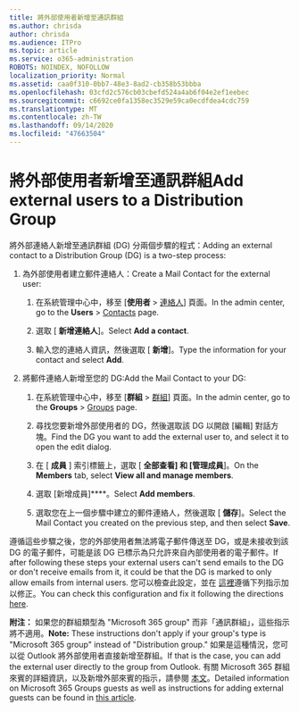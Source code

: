 ```yaml
---
title: 將外部使用者新增至通訊群組
ms.author: chrisda
author: chrisda
ms.audience: ITPro
ms.topic: article
ms.service: o365-administration
ROBOTS: NOINDEX, NOFOLLOW
localization_priority: Normal
ms.assetid: caa0f310-0bb7-48e3-8ad2-cb358b53bbba
ms.openlocfilehash: 03cfd2c576cb03cbefd524a4ab6f04e2ef1eebec
ms.sourcegitcommit: c6692ce0fa1358ec3529e59ca0ecdfdea4cdc759
ms.translationtype: MT
ms.contentlocale: zh-TW
ms.lasthandoff: 09/14/2020
ms.locfileid: "47663504"
---
```

# <a name="add-external-users-to-a-distribution-group"></a><span data-ttu-id="01c4d-102">將外部使用者新增至通訊群組</span><span class="sxs-lookup"><span data-stu-id="01c4d-102">Add external users to a Distribution Group</span></span>

<span data-ttu-id="01c4d-103">將外部連絡人新增至通訊群組 (DG) 分兩個步驟的程式：</span><span class="sxs-lookup"><span data-stu-id="01c4d-103">Adding an external contact to a Distribution Group (DG) is a two-step process:</span></span>
  
1. <span data-ttu-id="01c4d-104">為外部使用者建立郵件連絡人：</span><span class="sxs-lookup"><span data-stu-id="01c4d-104">Create a Mail Contact for the external user:</span></span>
    
    1. <span data-ttu-id="01c4d-105">在系統管理中心中，移至 [**使用者**  >  [連絡人](https://admin.microsoft.com/adminportal/home#/Contact)] 頁面。</span><span class="sxs-lookup"><span data-stu-id="01c4d-105">In the admin center, go to the **Users** > [Contacts](https://admin.microsoft.com/adminportal/home#/Contact) page.</span></span> 
    
    2. <span data-ttu-id="01c4d-106">選取 [ **新增連絡人**]。</span><span class="sxs-lookup"><span data-stu-id="01c4d-106">Select **Add a contact**.</span></span>
    
    3. <span data-ttu-id="01c4d-107">輸入您的連絡人資訊，然後選取 [ **新增**]。</span><span class="sxs-lookup"><span data-stu-id="01c4d-107">Type the information for your contact and select **Add**.</span></span>
    
2. <span data-ttu-id="01c4d-108">將郵件連絡人新增至您的 DG:</span><span class="sxs-lookup"><span data-stu-id="01c4d-108">Add the Mail Contact to your DG:</span></span>
    
    1. <span data-ttu-id="01c4d-109">在系統管理中心中，移至 [**群組**  >  [群組](https://admin.microsoft.com/adminportal/home#/groups)] 頁面。</span><span class="sxs-lookup"><span data-stu-id="01c4d-109">In the admin center, go to the **Groups** > [Groups](https://admin.microsoft.com/adminportal/home#/groups) page.</span></span> 
    
    2. <span data-ttu-id="01c4d-110">尋找您要新增外部使用者的 DG，然後選取該 DG 以開啟 [編輯] 對話方塊。</span><span class="sxs-lookup"><span data-stu-id="01c4d-110">Find the DG you want to add the external user to, and select it to open the edit dialog.</span></span>
    
    3. <span data-ttu-id="01c4d-111">在 [ **成員** ] 索引標籤上，選取 [ **全部查看] 和 [管理成員**]。</span><span class="sxs-lookup"><span data-stu-id="01c4d-111">On the **Members** tab, select **View all and manage members**.</span></span> 
    
    4. <span data-ttu-id="01c4d-112">選取 [新增成員]\*\*\*\*。</span><span class="sxs-lookup"><span data-stu-id="01c4d-112">Select **Add members**.</span></span>
    
    5. <span data-ttu-id="01c4d-113">選取您在上一個步驟中建立的郵件連絡人，然後選取 [ **儲存**]。</span><span class="sxs-lookup"><span data-stu-id="01c4d-113">Select the Mail Contact you created on the previous step, and then select **Save**.</span></span>
    
<span data-ttu-id="01c4d-114">遵循這些步驟之後，您的外部使用者無法將電子郵件傳送至 DG，或是未接收到該 DG 的電子郵件，可能是該 DG 已標示為只允許來自內部使用者的電子郵件。</span><span class="sxs-lookup"><span data-stu-id="01c4d-114">If after following these steps your external users can't send emails to the DG or don't receive emails from it, it could be that the DG is marked to only allow emails from internal users.</span></span> <span data-ttu-id="01c4d-115">您可以檢查此設定，並在 [這裡](https://docs.microsoft.com/exchange/mail-flow-best-practices/non-delivery-reports-in-exchange-online/fix-error-code-5-7-133-in-exchange-online)遵循下列指示加以修正。</span><span class="sxs-lookup"><span data-stu-id="01c4d-115">You can check this configuration and fix it following the directions [here](https://docs.microsoft.com/exchange/mail-flow-best-practices/non-delivery-reports-in-exchange-online/fix-error-code-5-7-133-in-exchange-online).</span></span>
  
 <span data-ttu-id="01c4d-116">**附注：** 如果您的群組類型為 "Microsoft 365 group" 而非「通訊群組」，這些指示將不適用。</span><span class="sxs-lookup"><span data-stu-id="01c4d-116">**Note:** These instructions don't apply if your group's type is "Microsoft 365 group" instead of "Distribution group."</span></span> <span data-ttu-id="01c4d-117">如果是這種情況，您可以從 Outlook 將外部使用者直接新增至群組。</span><span class="sxs-lookup"><span data-stu-id="01c4d-117">If that is the case, you can add the external user directly to the group from Outlook.</span></span> <span data-ttu-id="01c4d-118">有關 Microsoft 365 群組來賓的詳細資訊，以及新增外部來賓的指示，請參閱 [本文](https://support.office.com/article/Guest-access-in-Office-365-Groups-bfc7a840-868f-4fd6-a390-f347bf51aff6.aspx)。</span><span class="sxs-lookup"><span data-stu-id="01c4d-118">Detailed information on Microsoft 365 Groups guests as well as instructions for adding external guests can be found in [this article](https://support.office.com/article/Guest-access-in-Office-365-Groups-bfc7a840-868f-4fd6-a390-f347bf51aff6.aspx).</span></span>
  